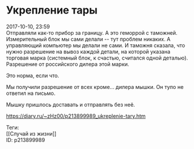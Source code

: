 Укрепление тары
================

   
 2017-10-10, 23:59   
  Отправляли как-то прибор за границу. А это геморрой с таможней. Измерительный блок мы сами делали -- тут проблем никаких. А управляющий компьютер мы делали не сами. И таможня сказала, что нужно разрешение на вывоз каждой детали, на которой указана торговая марка (системный блок, к счастью, считался одной деталью). Разрешение от российского дилера этой марки.   
   
 Это норма, если что.   
   
 Мы получили разрешение от всех кроме... дилера мышки. Он тупо не ответил на письмо.   
   
 Мышку пришлось доставать и отправлять без неё.   
    
 <https://diary.ru/~zHz00/p213899989_ukreplenie-tary.htm>   
   
 Теги:   
 [[Случай из жизни]]   
 ID: p213899989